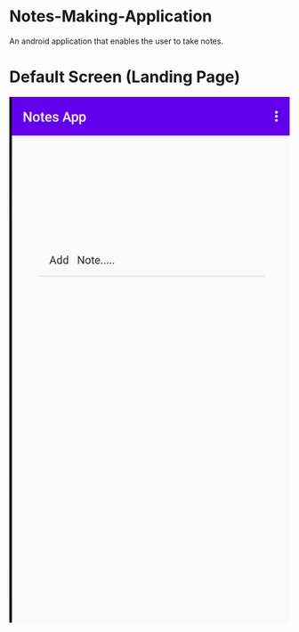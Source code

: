 # Notes-Making-Application
An android application that enables the user to take notes.

# Default Screen (Landing Page)
!['Default Screen'](defaultscreen.png)
